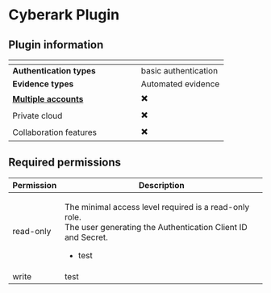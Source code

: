 # Cyberark Plugin

## Plugin information

<table data-header-hidden><thead><tr><th width="239"></th><th></th></tr></thead><tbody><tr><td><strong>Authentication types</strong></td><td>basic authentication</td></tr><tr><td><strong>Evidence types</strong></td><td>Automated evidence</td></tr><tr><td><a href="../broken-reference/"><strong>Multiple accounts</strong></a></td><td><span data-gb-custom-inline data-tag="emoji" data-code="2716">✖️</span></td></tr><tr><td>Private cloud</td><td><span data-gb-custom-inline data-tag="emoji" data-code="2716">✖️</span></td></tr><tr><td>Collaboration features</td><td><span data-gb-custom-inline data-tag="emoji" data-code="2716">✖️</span></td></tr></tbody></table>

## Required permissions

<table><thead><tr><th>Permission</th><th width="534">Description</th></tr></thead><tbody><tr><td>read-only</td><td><p>The minimal access level required is a read-only role.<br>The user generating the Authentication Client ID and Secret.</p><ul><li>test</li></ul></td></tr><tr><td>write</td><td>test</td></tr></tbody></table>
